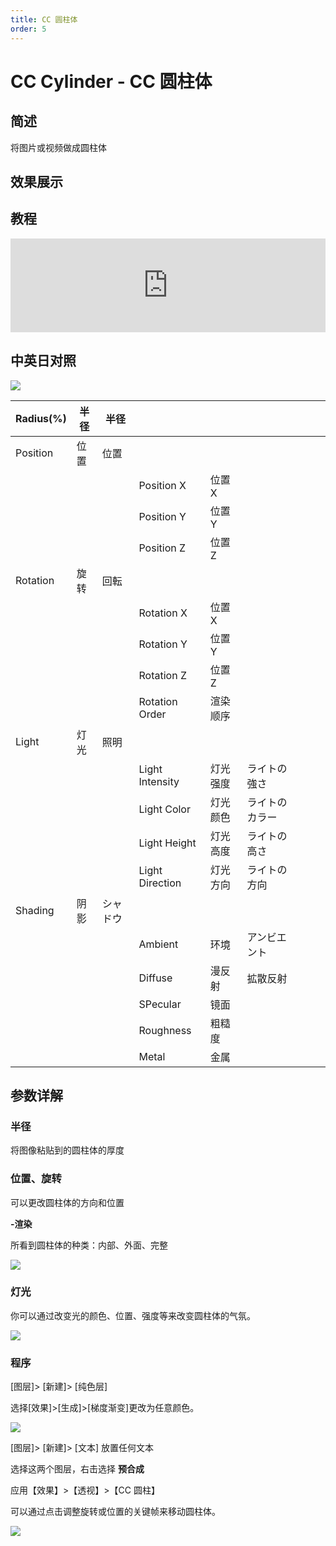 ```yaml
---
title: CC 圆柱体
order: 5
---
```


# CC Cylinder - CC 圆柱体

## 简述

将图片或视频做成圆柱体

## 效果展示

## 教程

<iframe src="https://player.bilibili.com/player.html?bvid=BV1e34y1X7Vj&page=90&high_quality=1" width="100%" allowfullscreen="allowfullscreen" frameborder="0"></iframe>

## 中英日对照

![](https://cdn.yuelili.com/20211226025924.png)

| Radius(%) | 半径 | 半径     |                 |          |                |     |     |     |
| --------- | ---- | -------- | --------------- | -------- | -------------- | --- | --- | --- |
| Position  | 位置 | 位置     |                 |          |                |     |     |     |
|           |      |          | Position X      | 位置 X   |                |     |     |     |
|           |      |          | Position Y      | 位置 Y   |                |     |     |     |
|           |      |          | Position Z      | 位置 Z   |                |     |     |     |
| Rotation  | 旋转 | 回転     |                 |          |                |     |     |     |
|           |      |          | Rotation X      | 位置 X   |                |     |     |     |
|           |      |          | Rotation Y      | 位置 Y   |                |     |     |     |
|           |      |          | Rotation Z      | 位置 Z   |                |     |     |     |
|           |      |          | Rotation Order  | 渲染顺序 |                |     |     |     |
| Light     | 灯光 | 照明     |                 |          |                |     |     |     |
|           |      |          | Light Intensity | 灯光强度 | ライトの強さ   |     |     |     |
|           |      |          | Light Color     | 灯光颜色 | ライトのカラー |     |     |     |
|           |      |          | Light Height    | 灯光高度 | ライトの高さ   |     |     |     |
|           |      |          | Light Direction | 灯光方向 | ライトの方向   |     |     |     |
| Shading   | 阴影 | シャドウ |                 |          |                |     |     |     |
|           |      |          | Ambient         | 环境     | アンビエント   |     |     |     |
|           |      |          | Diffuse         | 漫反射   | 拡散反射       |     |     |     |
|           |      |          | SPecular        | 镜面     |                |     |     |     |
|           |      |          | Roughness       | 粗糙度   |                |     |     |     |
|           |      |          | Metal           | 金属     |                |     |     |     |

## 参数详解

### 半径

将图像粘贴到的圆柱体的厚度

### 位置、旋转

可以更改圆柱体的方向和位置

**-渲染**

所看到圆柱体的种类：内部、外面、完整

![](https://cdn.yuelili.com/20211226031013.png)

### 灯光

你可以通过改变光的颜色、位置、强度等来改变圆柱体的气氛。

![](https://cdn.yuelili.com/20211226031200.png)

### 程序

[图层]> [新建]> [纯色层]

选择[效果]>[生成]>[梯度渐变]更改为任意颜色。

![](https://cdn.yuelili.com/20211226031750.png)

[图层]> [新建]> [文本] 放置任何文本

选择这两个图层，右击选择 **预合成**

应用【效果】>【透视】>【CC 圆柱】

可以通过点击调整旋转或位置的关键帧来移动圆柱体。

![](https://cdn.yuelili.com/20211226031837.png)
